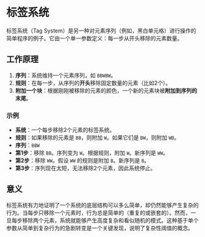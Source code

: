 # 标签系统

标签系统（Tag System）是另一种对元素序列（例如，黑白单元格）进行操作的简单程序的例子。它由一个单一参数定义：每一步从开头移除的元素数量。

## 工作原理

1.  **序列**：系统维持一个元素序列，如 `BBWBW`。
2.  **规则**：在每一步，从序列的**开头**移除固定数量的元素（比如2个）。
3.  **附加一个块**：根据刚刚被移除的元素的颜色，一个新的元素块被**附加到序列的末尾**。

### 示例

- **系统**：一个每步移除2个元素的标签系统。
- **规则**：如果移除的元素是 `BB`，则附加 `W`。如果它们是 `BW`，则附加 `WB`。
- **序列**：`BBW`
- **第1步**：移除 `BB`。序列变为 `W`。根据规则，附加 `W`。新序列是 `WW`。
- **第2步**：移除 `WW`。假设 `WW` 的规则是附加 `B`。新序列是 `B`。
- **第3步**：序列现在太短，无法移除2个元素，因此系统停止。

## 意义

标签系统有力地证明了一个系统的底层结构可以多么简单，却仍然能够产生复杂的行为。当每步只移除一个元素时，行为总是简单的（重复的或嵌套的）。然而，一旦每步移除两个元素，系统就能够产生高度复杂和看似随机的模式。这种基于单个参数从简单到复杂行为的急剧转变是一个关键发现，说明了复杂性阈值的概念。